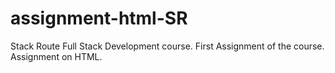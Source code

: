# assignment-html-SR

Stack Route Full Stack Development course. First Assignment of the course. Assignment on HTML.
